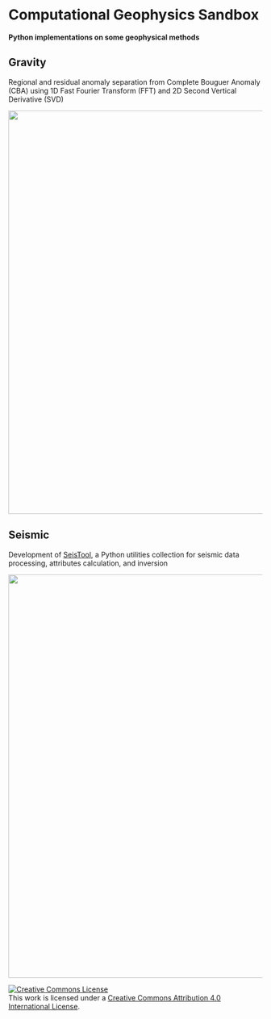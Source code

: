 # Computational Geophysics Sandbox

**Python implementations on some geophysical methods**

## Gravity 

Regional and residual anomaly separation from Complete Bouguer Anomaly (CBA) using 1D Fast Fourier Transform (FFT) and 2D Second Vertical Derivative (SVD)

<div>
<img src="https://user-images.githubusercontent.com/51282928/77532985-932dfa80-6ec8-11ea-9e04-b39ba5536487.PNG" width="800"/>
</div>

## Seismic

Development of [SeisTool](https://github.com/yohanesnuwara/computational-geophysics/blob/master/seismic/README.md), a Python utilities collection for seismic data processing, attributes calculation, and inversion

<div>
<img src="https://user-images.githubusercontent.com/51282928/115356419-d6e75680-a1e5-11eb-8b06-404c99494957.png" width="800"/>
</div>

<a rel="license" href="http://creativecommons.org/licenses/by/4.0/"><img alt="Creative Commons License" style="border-width:0" src="https://licensebuttons.net/l/by-nc-sa/3.0/88x31.png" /></a><br />This work is licensed under a <a rel="license" href="http://creativecommons.org/licenses/by/4.0/">Creative Commons Attribution 4.0 International License</a>.

<!--

<div>
<img src="https://user-images.githubusercontent.com/51282928/77532985-932dfa80-6ec8-11ea-9e04-b39ba5536487.PNG" width="800"/>
</div>

### [See here](https://github.com/yohanesnuwara/computational-geophysics/tree/master/gravity)

Data: [Roosevelt Hotsprings Geothermal USA from open-source USGS data](https://github.com/yohanesnuwara/computational-geophysics/blob/master/gravity/data/Gravity_UTM.txt)

<div>
<img src="https://user-images.githubusercontent.com/51282928/77532692-f5d2c680-6ec7-11ea-9db7-8c0d61e295b6.PNG" width="600"/>
</div>

### Regional and residual anomaly separation using Fourier Transform and Moving Average

#### FFT 1D slice into 2D map [See notebook](https://github.com/yohanesnuwara/computational-geophysics/blob/master/gravity/notebooks/fft_moving_average_2D_slice.ipynb)

<div>
<img src="https://user-images.githubusercontent.com/51282928/77532829-40544300-6ec8-11ea-9426-261bae10a1e2.PNG" width="700"/>
</div>

<div>
<img src="https://user-images.githubusercontent.com/51282928/77571109-621cec80-6eff-11ea-8a94-341d459008e1.PNG" width="700"/>
</div>

#### FFT 2D with Radially Averaged Power Spectrum [See notebook]()

### Regional and residual anomaly separation using Second Vertical Derivative

[See notebook](https://github.com/yohanesnuwara/computational-geophysics/blob/master/gravity/notebooks/second_vertical_derivative.ipynb)

<div>
<img src="https://user-images.githubusercontent.com/51282928/77532985-932dfa80-6ec8-11ea-9e04-b39ba5536487.PNG" width="800"/>
</div>

## Seismic

### [`seis_util`](https://github.com/yohanesnuwara/computational-geophysics/blob/master/seismic/seis_util.py): Library for basic processing of seismic data. See [Notebook](https://github.com/yohanesnuwara/computational-geophysics/blob/master/seismic/seis_util.ipynb)

> Use library `segyio` for seismic io

* `slicing`: to slice inline, crossline, or timeslice from 3D seismic cube
* `display_slice`: to display the seismic slices
* `frequency_spectrum`: to compute frequency spectrum of an inline, a crossline, or the whole 3D cube

Notebooks containing seismic processing and seismic attribute analysis of Dutch F3 seismic cube from [`open-geoscience-repository`](https://github.com/yohanesnuwara/open-geoscience-repository)

![Netherlands-F3-Nuwara](https://user-images.githubusercontent.com/51282928/83105174-5eb30680-a0e4-11ea-8d17-f4a7ecdcaf0f.png)

### [`seis_widget`](https://github.com/yohanesnuwara/computational-geophysics/blob/master/seismic/seis_widget.py): Interactive slider to display slices of 3D seismic cube. See [Notebook](https://github.com/yohanesnuwara/computational-geophysics/blob/master/seismic/seis_widget.ipynb)

![image](https://user-images.githubusercontent.com/51282928/83326031-1be75f00-a29b-11ea-8e83-883f7a6bc819.png)

### [`seis_attribute`]()

## Magnetic
Still empty.

## Electrical
Still empty.

## Electromagnetic
Still empty.

